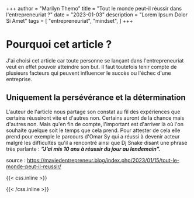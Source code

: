 +++
author = "Marilyn Themo"
title = "Tout le monde peut-il réussir dans l'entrepreneuriat ?"
date = "2023-01-03"
description = "Lorem Ipsum Dolor Si Amet"
tags = [
    "entrepreneuriat",
    "mindset",
    ]
+++

# Pourquoi cet article ?
J'ai choisi cet article car toute personne se lançant dans l'entrepreneuriat veut en effet pouvoir atteindre son but. Il faut toutefois tenir compte de plusieurs facteurs qui peuvent influencer le succès ou l'échec d'une entreprise. 

## Uniquement la persévérance et la détermination
L'auteur de l'article nous partage son constat au fil des expériences que certains réussiront vite et d'autres non. Certains auront de la chance mais d'autres non. Mais qu'en fin de compte, l'important est d'arriver là où l'on souhaite quelque soit le temps que cela prend. Pour attester de cela elle prend pour exemple le parcours d'Omar Sy qui a réussi à devenir acteur malgré les difficultés qu'il a rencontré ainsi que Dj Snake disant une phrase très parlante : ***“J’ai mis 10 ans à réussir du jour au lendemain”.***

source : https://maviedentrepreneur.blog/index.php/2023/01/15/tout-le-monde-peut-il-reussir/

{{< css.inline >}}
<style>
.canon { background: white; width: 100%; height: auto; }
</style>
{{< /css.inline >}}
